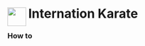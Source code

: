 
<h1>
	<img src="~/icon.svg" style="float: left; width: 42px; margin: 3px 5px 0 0;">
	Internation Karate
</h1>

### How to

